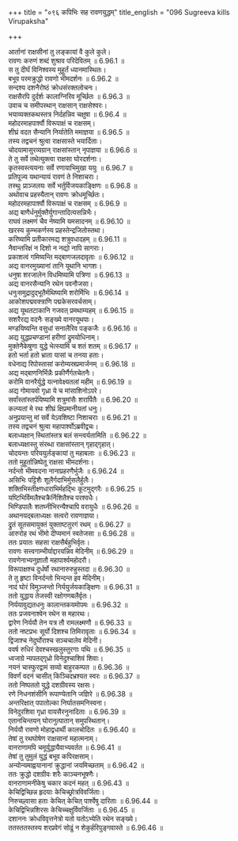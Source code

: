 +++
title = "०९६ कपिभिः सह रावणयुद्धम्"
title_english = "096 Sugreeva kills Virupaksha"

+++

आर्तानां राक्षसीनां तु लङ्कायां वै कुले कुले।  
रावणः करुणं शब्दं शुश्राव परिदेवितम् ॥ 6.96.1 ॥   
स तु दीर्घं विनिश्वस्य मुहूर्तं ध्यानमास्थितः।  
बभूव परमक्रुद्धो रावणो भीमदर्शनः ॥ 6.96.2 ॥   
सन्दश्य दशनैरोष्ठं क्रोधसंरक्तलोचनः।  
राक्षसैरपि दुर्दर्शः कालाग्निरिव मूर्च्छितः ॥ 6.96.3 ॥   
उवाच च समीपस्थान् राक्षसान् राक्षसेश्वरः।  
भयाव्यक्तकथस्तत्र निर्दहन्निव चक्षुषा ॥ 6.96.4 ॥   
महोदरमाहपार्श्वौ विरूपाक्षं च राक्षसम्।  
शीघ्रं वदत सैन्यानि निर्यातेति ममाज्ञया ॥ 6.96.5 ॥   
तस्य तद्वचनं श्रुत्वा राक्षसास्ते भयार्दिताः।  
चोदयामासुरव्यग्रान् राक्षसांस्तान् नृपाज्ञया ॥ 6.96.6 ॥   
ते तु सर्वे तथेत्युक्त्वा राक्षसा घोरदर्शनाः।  
कृतस्वस्त्ययनाः सर्वे रणायाभिमुखा ययुः ॥ 6.96.7 ॥   
प्रतिपूज्य यथान्यायं रावणं ते निशाचराः।  
तस्थुः प्राञ्जलयः सर्वे भर्तुर्विजयकाङ्क्षिणः ॥ 6.96.8 ॥   
अथोवाच प्रहस्यैतान् रावणः क्रोधमूर्च्छितः।  
महोदरमहापार्श्वौ विरूपाक्षं च राक्षसम् ॥ 6.96.9 ॥   
अद्य बाणैर्धनुर्मुक्तैर्युगान्तादित्यसन्निभैः।  
राघवं लक्ष्मणं चैव नेष्यामि यमसादनम् ॥ 6.96.10 ॥   
खरस्य कुम्भकर्णस्य प्रहस्तेन्द्रजितोस्तथा।  
करिष्यामि प्रतीकारमद्य शत्रुवधादहम् ॥ 6.96.11 ॥   
नैवान्तरिक्षं न दिशो न नद्यो नापि सागराः।  
प्रकाशत्वं गमिष्यन्ति मद्बाणजलदावृताः ॥ 6.96.12 ॥   
अद्य वानरमुख्यानां तानि यूथानि भागशः।  
धनुषा शरजालेन विधमिष्यामि पत्रिणा ॥ 6.96.13 ॥   
अद्य वानरसैन्यानि रथेन पवनौजसा।  
धनुःसमुद्रादुद्भूतैर्मथिष्यामि शरोर्मिभिः ॥ 6.96.14 ॥   
आकोशपद्मवक्त्राणि पद्मकेसरवर्चसाम्।  
अद्य यूथतटाकानि गजवत् प्रमथाम्यहम् ॥ 6.96.15 ॥   
सशरैरद्य वदनैः सङ्ख्ये वानरयूथपाः।  
मण्डयिष्यन्ति वसुधां सनालैरिव पङ्कजैः ॥ 6.96.16 ॥   
अद्य युद्धप्रचण्डानां हरीणां द्रुमयोधिनाम्।  
मुक्तेनैकेषुणा युद्धे भेत्स्यामि च शतं शतम् ॥ 6.96.17 ॥   
हतो भर्ता हतो भ्राता यासां च तनया हताः।  
वधेनाद्य रिपोस्तासां करोम्यस्रप्रमार्जनम् ॥ 6.96.18 ॥   
अद्य मद्बाणनिर्भिन्नैः प्रकीर्णैर्गतचेतनैः।  
करोमि वानरैर्युद्धे यत्नावेक्ष्यतलां महीम् ॥ 6.96.19 ॥   
अद्य गोमायवो गृध्रा ये च मांसाशिनोऽपरे।  
सर्वांस्तांस्तर्पयिष्यामि शत्रुमांसैः शरार्पितैः ॥ 6.96.20 ॥   
कल्प्यतां मे रथः शीघ्रं क्षिप्रमानीयतां धनुः।  
अनुप्रयान्तु मां सर्वे येऽवशिष्टा निशाचराः ॥ 6.96.21 ॥   
तस्य तद्वचनं श्रुत्वा महापार्श्वोऽब्रवीद्वचः।  
बलाध्यक्षान् स्थितांस्तत्र बलं सन्त्वर्यतामिति ॥ 6.96.22 ॥   
बलाध्यक्षास्तु संरब्धा राक्षसांस्तान् गृहाद्गृहात्।  
चोदयन्तः परिययुर्लङ्कायां तु महाबलाः ॥ 6.96.23 ॥   
ततो मुहूर्तान्निष्पेतू राक्षसा भीमदर्शनाः।  
नर्दन्तो भीमवदना नानाप्रहरणैर्भुजैः ॥ 6.96.24 ॥   
असिभिः पट्टिशैः शूलैर्गदाभिर्मुसलैर्हुलैः।  
शक्तिभिस्तीक्ष्णधाराभिर्महद्भिः कूटमुद्गरैः ॥ 6.96.25 ॥   
यष्टिभिर्विमलैश्चक्रैर्निशितैश्च परश्वधैः।  
भिण्डिपालैः शतघ्नीभिरन्यैश्चापि वरायुधैः ॥ 6.96.26 ॥   
अथानयद्बलाध्यक्षः सत्वरो रावणाज्ञया।  
द्रुतं सूतसमायुक्तं युक्ताष्टतुरगं रथम् ॥ 6.96.27 ॥   
आरुरोह रथं भीमो दीप्यमानं स्वतेजसा ॥ 6.96.28 ॥   
ततः प्रयातः सहसा राक्षसैर्बहुभिर्वृतः।  
रावणः सत्त्वगाम्भीर्याद्दारयन्निव मेदिनीम् ॥ 6.96.29 ॥   
रावणेनाभ्यनुज्ञातौ महापार्श्वमहोदरौ।  
विरूपाक्षश्च दुर्धर्षो रथानारुरुहुस्तदा ॥ 6.96.30 ॥   
ते तु हृष्टा विनर्दन्तो भिन्दन्त इव मेदिनीम्।  
नादं घोरं विमुञ्जन्तो निर्ययुर्जयकाङ्क्षिणः ॥ 6.96.31 ॥   
ततो युद्धाय तेजस्वी रक्षोगणबलैर्वृतः।  
निर्ययावुद्यतधनुः कालान्तकयमोपमः ॥ 6.96.32 ॥   
ततः प्रजवनाश्वेन रथेन स महारथः।  
द्वारेण निर्ययौ तेन यत्र तौ रामलक्ष्मणौ ॥ 6.96.33 ॥   
ततो नष्टप्रभः सूर्यो दिशश्च तिमिरावृताः ॥ 6.96.34 ॥   
द्विजाश्च नेदुर्घोराश्च सञ्चचालेव मेदिनी।  
ववर्ष रुधिरं देवश्चस्खलुस्तुरगाः पथि ॥ 6.96.35 ॥   
ध्वजाग्रे न्यपतद्गृध्रो विनेदुश्चाशिवं शिवाः।  
नयनं चास्फुरद्वामं सव्यो बाहुरकम्पत ॥ 6.96.36 ॥   
विवर्णं वदनं चासीत् किञ्चिदभ्रश्यत स्वरः ॥ 6.96.37 ॥   
ततो निष्पततो युद्धे दशग्रीवस्य रक्षसः।  
रणे निधनशंसीनि रूपाण्येतानि जज्ञिरे ॥ 6.96.38 ॥   
अन्तरिक्षात् पपातोल्का निर्घातसमनिस्वना।  
विनेदुरशिवा गृध्रा वायसैरनुनादिताः ॥ 6.96.39 ॥   
एतानचिन्तयन् घोरानुत्पातान् समुपस्थितान्।  
निर्ययौ रावणो मोहाद्वधार्थी कालचोदितः ॥ 6.96.40 ॥   
तेषां तु रथघोषेण राक्षसानां महात्मनाम्।  
वानराणामपि चमूर्युद्धायैवाभ्यवर्तत ॥ 6.96.41 ॥   
तेषां तु तुमुलं युद्धं बभूव कपिरक्षसाम्।  
अन्योन्यमाह्वयानानां क्रुद्धानां जयमिच्छताम् ॥ 6.96.42 ॥   
ततः क्रुद्धो दशग्रीवः शरैः काञ्चनभूषणैः।  
वानराणामनीकेषु चकार कदनं महत् ॥ 6.96.43 ॥   
केचिद्विच्छिन्न हृदयाः केचिच्छ्रोत्रविवर्जिताः।  
निरुच्छ्वासा हताः केचित् केचित् पार्श्वेषु दारिताः ॥ 6.96.44 ॥   
केचिद्विभिन्नशिरसः केचिच्चक्षुर्विवर्जिताः ॥ 6.96.45 ॥   
दशाननः क्रोधविवृत्तनेत्रो यतो यतोऽभ्येति रथेन सङ्ख्ये।  
ततस्ततस्तस्य शरप्रवेगं सोढुं न शेकुर्हरिपुङ्गवास्ते ॥ 6.96.46 ॥   
